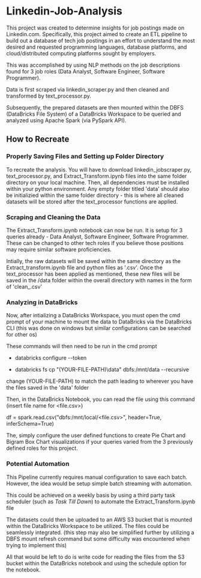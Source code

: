 # Linkedin-Job-Analysis

This project was created to determine insights for job postings made on Linkedin.com. Specifically, this project aimed to create an ETL pipeline to build out a database of tech job postings in an effort to understand the most desired and requested programming languages, database platforms, and cloud/distributed computing platforms sought by employers.

This was accomplished by using NLP methods on the job descriptions found for 3 job roles (Data Analyst, Software Engineer, Software Programmer). 

Data is first scraped via linkedin_scraper.py and then cleaned and transformed by text_processor.py.

Subsequently, the prepared datasets are then mounted within the DBFS (DataBricks File System) of a DataBricks Workspace to be queried and analyzed using Apache Spark (via PySpark API).


## How to Recreate

### Properly Saving Files and Setting up Folder Directory
To recreate the analysis. You will have to download linkedin_jobscraper.py, text_processor.py, and Extract_Transform.ipynb files into the same folder directory on your local machine. Then, all dependencies must be installed within your python environment. Any empty folder titled 'data' should also be initializied within the same folder directory - this is where all cleaned datasets will be stored after the text_processor functions are applied.

### Scraping and Cleaning the Data
The Extract_Transform.ipynb notebook can now be run. It is setup for 3 queries already - Data Analyst, Software Engineer, Software Programmer. These can be changed to other tech roles if you believe those positions may require similar software proficiencies. 

Intially, the raw datasets will be saved within the same directory as the Extract_transform.ipynb file and python files as '<query>.csv'. Once the text_processor has been applied as mentioned, these new files will be saved in the /data folder within the overall directory with names in the form of 'clean_<query>.csv'

### Analyzing in DataBricks
Now, after intializing a DataBricks Workspace, you must open the cmd prompt of your machine to mount the data to DataBricks via the DataBricks CLI (this was done on windows but similar configurations can be searched for other os)
 
These commands will then need to be run in the cmd prompt
- databricks configure --token
  
- databricks fs cp "(YOUR-FILE-PATH)\data" dbfs:/mnt/data --recursive
  
change (YOUR-FILE-PATH) to match the path leading to wherever you have the files saved in the 'data' folder
 
Then, in the DataBricks Notebook, you can read the file using this command (insert file name for <file.csv>)

df = spark.read.csv("dbfs:/mnt/local/<file.csv>", header=True, inferSchema=True)
  
The, simply configure the user defined functions to create Pie Chart and Bigram Box Chart visualizations if your queries varied from the 3 previously defined roles for this project.
 
### Potential Automation

This Pipeline currently requires manual configuration to save each batch. However, the idea would be setup simple batch streaming with automation.

This could be achieved on a weekly basis by using a third party task scheduler (such as *Task Till Dawn*) to automate the Extract_Transform.ipynb file
 
The datasets could then be uploaded to an AWS S3 bucket that is mounted within the DataBricks Workspace to be utilized. The files could be seamlessly integrated. (this step may also be simplified further by utilizing a DBFS mount refresh command but some difficulty was encountered when trying to implement this)
 
All that would be left to do is write code for reading the files from the S3 bucket within the DataBricks notebook and using the schedule option for the notebook.
